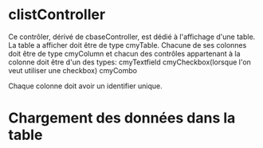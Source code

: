 # clistController

Ce contrôler, dérivé de cbaseController, est dédié à l'affichage d'une table.
La table a afficher doit être de type cmyTable. Chacune de ses colonnes doit être de type cmyColumn et chacun des contrôles appartenant à la colonne doit être d'un des types:
	cmyTextfield
	cmyCheckbox(lorsque l'on veut utiliser une checkbox)
	cmyCombo
	
Chaque colonne doit avoir un identifier unique.

# Chargement des données dans la table